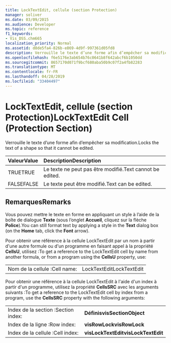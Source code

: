 ```yaml
---
title: LockTextEdit, cellule (section Protection)
manager: soliver
ms.date: 03/09/2015
ms.audience: Developer
ms.topic: reference
f1_keywords:
- Vis_DSS.chm665
localization_priority: Normal
ms.assetid: d8de5fa4-826b-e869-4d9f-997361d05fd8
description: Verrouille le texte d’une forme afin d’empêcher sa modification.
ms.openlocfilehash: f6e5176e3ab654b76c0641b8f642abcf6b1050dd
ms.sourcegitcommit: 8657170d071f9bcf680aba50b9c07f2a4fb82283
ms.translationtype: MT
ms.contentlocale: fr-FR
ms.lasthandoff: 04/28/2019
ms.locfileid: "33404497"
---
```

# <a name="locktextedit-cell-protection-section"></a><span data-ttu-id="ac865-103">LockTextEdit, cellule (section Protection)</span><span class="sxs-lookup"><span data-stu-id="ac865-103">LockTextEdit Cell (Protection Section)</span></span>

<span data-ttu-id="ac865-104">Verrouille le texte d’une forme afin d’empêcher sa modification.</span><span class="sxs-lookup"><span data-stu-id="ac865-104">Locks the text of a shape so that it cannot be edited.</span></span>
  
|<span data-ttu-id="ac865-105">**Valeur**</span><span class="sxs-lookup"><span data-stu-id="ac865-105">**Value**</span></span>|<span data-ttu-id="ac865-106">**Description**</span><span class="sxs-lookup"><span data-stu-id="ac865-106">**Description**</span></span>|
|:-----|:-----|
|<span data-ttu-id="ac865-107">TRUE</span><span class="sxs-lookup"><span data-stu-id="ac865-107">TRUE</span></span>  <br/> |<span data-ttu-id="ac865-108">Le texte ne peut pas être modifié.</span><span class="sxs-lookup"><span data-stu-id="ac865-108">Text cannot be edited.</span></span>  <br/> |
| <span data-ttu-id="ac865-109">FALSE</span><span class="sxs-lookup"><span data-stu-id="ac865-109">FALSE</span></span>  <br/> | <span data-ttu-id="ac865-110">Le texte peut être modifié.</span><span class="sxs-lookup"><span data-stu-id="ac865-110">Text can be edited.</span></span>  <br/> |
   
## <a name="remarks"></a><span data-ttu-id="ac865-111">Remarques</span><span class="sxs-lookup"><span data-stu-id="ac865-111">Remarks</span></span>

<span data-ttu-id="ac865-112">Vous pouvez mettre le texte en forme en appliquant un style à l’aide de la boîte de dialogue **Texte** (sous l’onglet **Accueil**, cliquez sur la flèche **Police**).</span><span class="sxs-lookup"><span data-stu-id="ac865-112">You can still format text by applying a style in the **Text** dialog box (on the **Home** tab, click the **Font** arrow).</span></span> 
  
<span data-ttu-id="ac865-113">Pour obtenir une référence à la cellule LockTextEdit par un nom à partir d'une autre formule ou d'un programme en faisant appel à la propriété **CellsU**, utilisez :</span><span class="sxs-lookup"><span data-stu-id="ac865-113">To get a reference to the LockTextEdit cell by name from another formula, or from a program using the **CellsU** property, use:</span></span> 
  
|||
|:-----|:-----|
| <span data-ttu-id="ac865-114">Nom de la cellule :</span><span class="sxs-lookup"><span data-stu-id="ac865-114">Cell name:</span></span>  <br/> | <span data-ttu-id="ac865-115">LockTextEdit</span><span class="sxs-lookup"><span data-stu-id="ac865-115">LockTextEdit</span></span>  <br/> |
   
<span data-ttu-id="ac865-116">Pour obtenir une référence à la cellule LockTextEdit à l'aide d'un index à partir d'un programme, utilisez la propriété **CellsSRC** avec les arguments suivants :</span><span class="sxs-lookup"><span data-stu-id="ac865-116">To get a reference to the LockTextEdit cell by index from a program, use the **CellsSRC** property with the following arguments:</span></span> 
  
|||
|:-----|:-----|
| <span data-ttu-id="ac865-117">Index de la section :</span><span class="sxs-lookup"><span data-stu-id="ac865-117">Section index:</span></span>  <br/> |<span data-ttu-id="ac865-118">**Définis**</span><span class="sxs-lookup"><span data-stu-id="ac865-118">**visSectionObject**</span></span> <br/> |
| <span data-ttu-id="ac865-119">Index de la ligne :</span><span class="sxs-lookup"><span data-stu-id="ac865-119">Row index:</span></span>  <br/> |<span data-ttu-id="ac865-120">**visRowLock**</span><span class="sxs-lookup"><span data-stu-id="ac865-120">**visRowLock**</span></span> <br/> |
| <span data-ttu-id="ac865-121">Index de la cellule :</span><span class="sxs-lookup"><span data-stu-id="ac865-121">Cell index:</span></span>  <br/> |<span data-ttu-id="ac865-122">**visLockTextEdit**</span><span class="sxs-lookup"><span data-stu-id="ac865-122">**visLockTextEdit**</span></span> <br/> |
   

